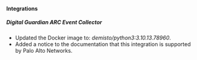 
#### Integrations

##### Digital Guardian ARC Event Collector
- Updated the Docker image to: *demisto/python3:3.10.13.78960*.
- Added a notice to the documentation that this integration is supported by Palo Alto Networks.
